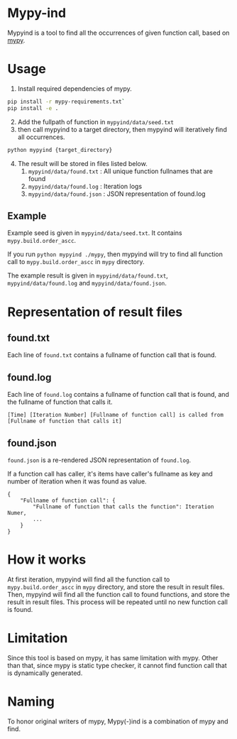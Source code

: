 # Mypy-ind

Mypyind is a tool to find all the occurrences of given function call, based on [mypy](https://github.com/python/mypy).

# Usage

1. Install required dependencies of mypy.
```sh
pip install -r mypy-requirements.txt`
pip install -e .
```
2. Add the fullpath of function in `mypyind/data/seed.txt`
3. then call mypyind to a target directory, then mypyind will iteratively find all occurrences.
```sh
python mypyind {target_directory}
```
4. The result will be stored in files listed below.
   1. `mypyind/data/found.txt` : All unique function fullnames that are found
   2. `mypyind/data/found.log` : Iteration logs
   3. `mypyind/data/found.json` : JSON representation of found.log

## Example

Example seed is given in `mypyind/data/seed.txt`. It contains `mypy.build.order_ascc`.

If you run `python mypyind ./mypy`, then mypyind will try to find all function call to `mypy.build.order_ascc` in `mypy` directory.

The example result is given in `mypyind/data/found.txt`, `mypyind/data/found.log` and `mypyind/data/found.json`.

# Representation of result files

## found.txt

Each line of `found.txt` contains a fullname of function call that is found.

## found.log

Each line of `found.log` contains a fullname of function call that is found, and the fullname of function that calls it.

```log
[Time] [Iteration Number] [Fullname of function call] is called from [Fullname of function that calls it]
```

## found.json

`found.json` is a re-rendered JSON representation of `found.log`.

If a function call has caller, it's items have caller's fullname as key and number of iteration when it was found as value.
```
{
    "Fullname of function call": {
        "Fullname of function that calls the function": Iteration Numer,
        ...
    }
}
```

# How it works

At first iteration, mypyind will find all the function call to `mypy.build.order_ascc` in `mypy` directory, and store the result in result files.
Then, mypyind will find all the function call to found functions, and store the result in result files.
This process will be repeated until no new function call is found.

# Limitation

Since this tool is based on mypy, it has same limitation with mypy.
Other than that, since mypy is static type checker, it cannot find function call that is dynamically generated.

# Naming

To honor original writers of mypy, Mypy(-)ind is a combination of mypy and find.
